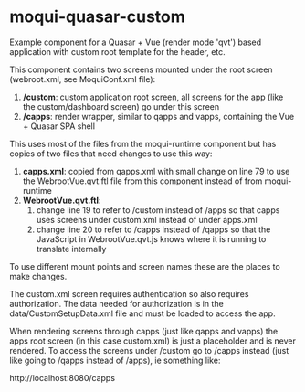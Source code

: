 # moqui-quasar-custom

Example component for a Quasar + Vue (render mode 'qvt') based application with custom root template for the header, etc.

This component contains two screens mounted under the root screen (webroot.xml, see MoquiConf.xml file):

1. **/custom**: custom application root screen, all screens for the app (like the custom/dashboard screen) go under this screen 
2. **/capps**: render wrapper, similar to qapps and vapps, containing the Vue + Quasar SPA shell

This uses most of the files from the moqui-runtime component but has copies of two files that need changes to use this way:

1. **capps.xml**: copied from qapps.xml with small change on line 79 to use the WebrootVue.qvt.ftl file from this component instead of from moqui-runtime
2. **WebrootVue.qvt.ftl**:
    1. change line 19 to refer to /custom instead of /apps so that capps uses screens under custom.xml instead of under apps.xml
    2. change line 20 to refer to /capps instead of /qapps so that the JavaScript in WebrootVue.qvt.js knows where it is running to translate internally
    
To use different mount points and screen names these are the places to make changes.

The custom.xml screen requires authentication so also requires authorization. The data needed for authorization is in the data/CustomSetupData.xml file and must be loaded to access the app.
 
When rendering screens through capps (just like qapps and vapps) the apps root screen (in this case custom.xml) is just a placeholder and is never rendered.
To access the screens under /custom go to /capps instead (just like going to /qapps instead of /apps), ie something like:

http://localhost:8080/capps 
